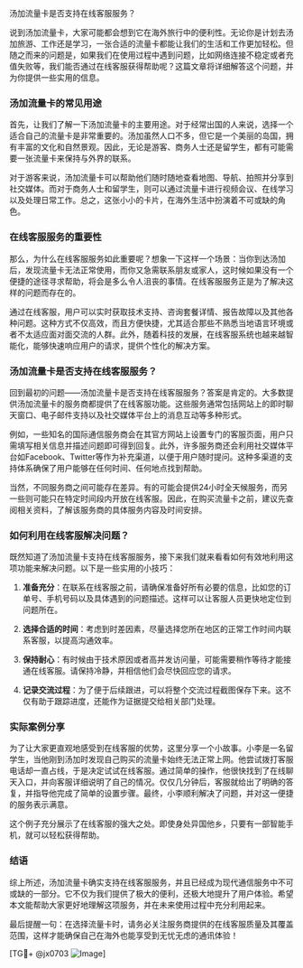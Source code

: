 汤加流量卡是否支持在线客服服务？

说到汤加流量卡，大家可能都会想到它在海外旅行中的便利性。无论你是计划去汤加旅游、工作还是学习，一张合适的流量卡都能让我们的生活和工作更加轻松。但随之而来的问题是，如果我们在使用过程中遇到问题，比如网络连接不稳定或者充值失败等，我们能否通过在线客服获得帮助呢？这篇文章将详细解答这个问题，并为你提供一些实用的信息。

### 汤加流量卡的常见用途

首先，让我们了解一下汤加流量卡的主要用途。对于经常出国的人来说，选择一个适合自己的流量卡是非常重要的。汤加虽然人口不多，但它是一个美丽的岛国，拥有丰富的文化和自然景观。因此，无论是游客、商务人士还是留学生，都有可能需要一张流量卡来保持与外界的联系。

对于游客来说，汤加流量卡可以帮助他们随时随地查看地图、导航、拍照并分享到社交媒体。而对于商务人士和留学生，则可以通过流量卡进行视频会议、在线学习以及处理日常工作。总之，这张小小的卡片，在海外生活中扮演着不可或缺的角色。

### 在线客服服务的重要性

那么，为什么在线客服服务如此重要呢？想象一下这样一个场景：当你到达汤加后，发现流量卡无法正常使用，而你又急需联系朋友或家人，这时候如果没有一个便捷的途径寻求帮助，将会是多么令人沮丧的事情。在线客服服务正是为了解决这样的问题而存在的。

通过在线客服，用户可以实时获取技术支持、咨询套餐详情、报告故障以及其他各种问题。这种方式不仅高效，而且方便快捷，尤其适合那些不熟悉当地语言环境或者不太适应面对面交流的人群。此外，随着科技的发展，在线客服系统也越来越智能化，能够快速响应用户的请求，提供个性化的解决方案。

### 汤加流量卡是否支持在线客服服务？

回到最初的问题——汤加流量卡是否支持在线客服服务？答案是肯定的。大多数提供汤加流量卡的服务商都提供了在线客服功能。这些服务通常包括网站上的即时聊天窗口、电子邮件支持以及社交媒体平台上的消息互动等多种形式。

例如，一些知名的国际通信服务商会在其官方网站上设置专门的客服页面，用户只需填写相关信息并描述问题即可得到回复。此外，许多服务商还会利用社交媒体平台如Facebook、Twitter等作为补充渠道，以便于用户随时提问。这种多渠道的支持体系确保了用户能够在任何时间、任何地点找到帮助。

当然，不同服务商之间可能存在差异。有的可能会提供24小时全天候服务，而另一些则可能只在特定时间段内开放在线客服。因此，在购买流量卡之前，建议先查阅相关资料，了解该服务商的具体服务内容及时间安排。

### 如何利用在线客服解决问题？

既然知道了汤加流量卡支持在线客服服务，接下来我们就来看看如何有效地利用这项功能来解决问题。以下是一些实用的小技巧：

1. **准备充分**：在联系在线客服之前，请确保准备好所有必要的信息，比如您的订单号、手机号码以及具体遇到的问题描述。这样可以让客服人员更快地定位到问题所在。
   
2. **选择合适的时间**：考虑到时差因素，尽量选择您所在地区的正常工作时间内联系客服，以提高沟通效率。
   
3. **保持耐心**：有时候由于技术原因或者高并发访问量，可能需要稍作等待才能接通在线客服。请保持冷静，并相信他们会尽快回应您的请求。
   
4. **记录交流过程**：为了便于后续跟进，可以将整个交流过程截图保存下来。这不仅有助于跟踪进度，还能作为证据提交给相关部门处理。

### 实际案例分享

为了让大家更直观地感受到在线客服的优势，这里分享一个小故事。小李是一名留学生，当他刚到汤加时发现自己购买的流量卡始终无法正常上网。他尝试拨打客服电话却一直占线，于是决定试试在线客服。通过简单的操作，他很快找到了在线聊天入口，并向客服详细说明了自己的情况。仅仅几分钟后，客服就给出了明确的答复，并指导他完成了简单的设置步骤。最终，小李顺利解决了问题，并对这一便捷的服务表示满意。

这个例子充分展示了在线客服的强大之处。即使身处异国他乡，只要有一部智能手机，就可以轻松获得帮助。

### 结语

综上所述，汤加流量卡确实支持在线客服服务，并且已经成为现代通信服务中不可或缺的一部分。它不仅为我们提供了极大的便利，还极大地提升了用户体验。希望本文能帮助大家更好地理解这项服务，并在未来使用过程中充分利用起来。

最后提醒一句：在选择流量卡时，请务必关注服务商提供的在线客服质量及其覆盖范围，这样才能确保自己在海外也能享受到无忧无虑的通讯体验！

[TG💪+ @jx0703 ![Image](https://github.com/user-attachments/assets/dbca1d08-cadb-493c-b0ec-ad6f7a83f270)]